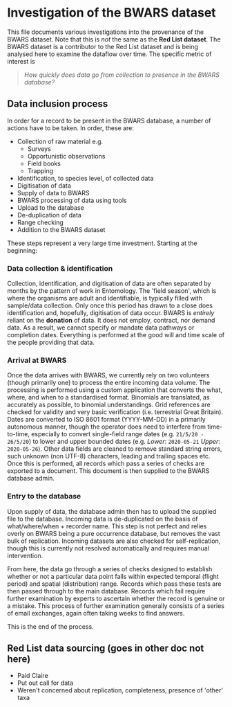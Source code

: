 # Investigation of the BWARS dataset
This file documents various investigations into the provenance of the BWARS dataset. Note that this is *not* the same as the **Red List dataset**. The BWARS dataset is a contributor to the Red List dataset and is being analysed here to examine the dataflow over time. The specific metric of interest is

> *How quickly does data go from collection to presence in the BWARS database?*

## Data inclusion process
In order for a record to be present in the BWARS database, a number of actions have to be taken. In order, these are:

- Collection of raw material e.g.
    - Surveys
    - Opportunistic observations
    - Field books
    - Trapping
- Identification, to species level, of collected data
- Digitisation of data
- Supply of data to BWARS
- BWARS processing of data using tools
- Upload to the database
- De-duplication of data
- Range checking
- Addition to the BWARS dataset

These steps represent a very large time investment. Starting at the beginning:

### Data collection & identification
Collection, identification, and digitisation of data are often separated by months by the pattern of work in Entomology. The 'field season', which is where the organisms are adult and identifiable, is typically filled with sample/data collection. Only once this period has drawn to a close does identification and, hopefully, digitisation of data occur. BWARS is *entirely* reliant on the **donation** of data. It does not employ, contract, nor demand data. As a result, we cannot specify or mandate data pathways or completion dates. Everything is performed at the good will and time scale of the people providing that data.

### Arrival at BWARS
Once the data arrives with BWARS, we currently rely on two volunteers (though primarily one) to process the entire incoming data volume. The processing is performed using a custom application that converts the what, where, and when to a standardised format. Binomials are translated, as accurately as possible, to binomial understandings. Grid references are checked for validity and very basic verification (i.e. terrestrial Great Britain). Dates are converted to ISO 8601 format (YYYY-MM-DD) in a primarily autonomous manner, though the operator does need to interfere from time-to-time, especially to convert single-field range dates (e.g. `21/5/20 - 26/5/20`) to lower and upper bounded dates (e.g. *Lower*: `2020-05-21` *Upper*: `2020-05-26`). Other data fields are cleaned to remove standard string errors, such unknown (non UTF-8) characters, leading and trailing spaces etc. Once this is performed, all records which pass a series of checks are exported to a document. This document is then supplied to the BWARS database admin.

### Entry to the database
Upon supply of data, the database admin then has to upload the supplied file to the database. Incoming data is de-duplicated on the basis of what/where/when + recorder name. This step is not perfect and relies overly on BWARS being a pure occurrence database, but removes the vast bulk of replication. Incoming datasets are also checked for self-replication, though this is currently not resolved automatically and requires manual intervention.

From here, the data go through a series of checks designed to establish whether or not a particular data point falls within expected temporal (flight period) and spatial (distribution) range. Records which pass these tests are then passed through to the main database. Records which fail require further examination by experts to ascertain whether the record is genuine or a mistake. This process of further examination generally consists of a series of email exchanges, again often taking weeks to find answers.

This is the end of the process.

## Red List data sourcing (goes in other doc not here)
- Paid Claire
- Put out call for data
- Weren't concerned about replication, completeness, presence of 'other' taxa